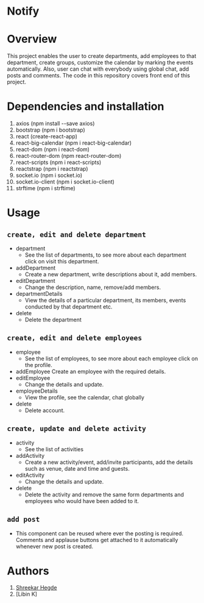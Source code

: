 # Notify
# Overview 
This project enables the user to create departments, add employees to that department, create groups, customize the calendar by marking the events automatically. Also, user can chat with everybody using global chat, add posts and comments. The code in this repository covers front end of this project.
# Dependencies and installation
1. axios (npm install --save axios)
2. bootstrap (npm i bootstrap)
3. react (create-react-app)
4. react-big-calendar (npm i react-big-calendar)
5. react-dom (npm i react-dom)
6. react-router-dom (npm react-router-dom)
7. react-scripts (npm i react-scripts)
8. reactstrap (npm i reactstrap)
9. socket.io (npm i socket.io)
10. socket.io-client (npm i socket.io-client)
11. strftime (npm i strftime)
# Usage
 ## `create, edit and delete department`
- department
  - See the list of departments, to see more about each department click on visit this department.
- addDepartment
  - Create a new department, write descriptions about it, add members.
- editDepartment
  - Change the description, name, remove/add members.
- departmentDetails
  - View the details of a particular department, its members, events conducted by that department etc.
- delete
  - Delete the department
## `create, edit and delete employees`
- employee
  - See the list of employees, to see more about each employee click on the profile.
- addEmployee
  Create an employee with the required details.
- editEmployee
  - Change the details and update.
- employeeDetails
  - View the profile, see the calendar, chat globally
- delete
  - Delete account.
## `create, update and delete activity`
- activity
  - See the list of activities
- addActivity
  - Create a new activity/event, add/invite participants, add the details such as venue, date and time and guests.
- editActivity
  - Change the details and update.
- delete
  - Delete the activity and remove the same form departments and employees who would have been added to it.
## `add post`
  - This component can be reused where ever the posting is required. Comments and applause buttons get attached to it     automatically whenever new post is created.
# Authors
1. [Shreekar Hegde](https://github.com/shreekarhegde) 
2. [Libin K]



